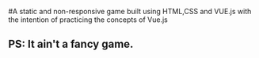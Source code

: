 #A static and non-responsive game built using HTML,CSS and VUE.js with the intention of practicing the concepts of Vue.js
## PS: It ain't a fancy game. 
